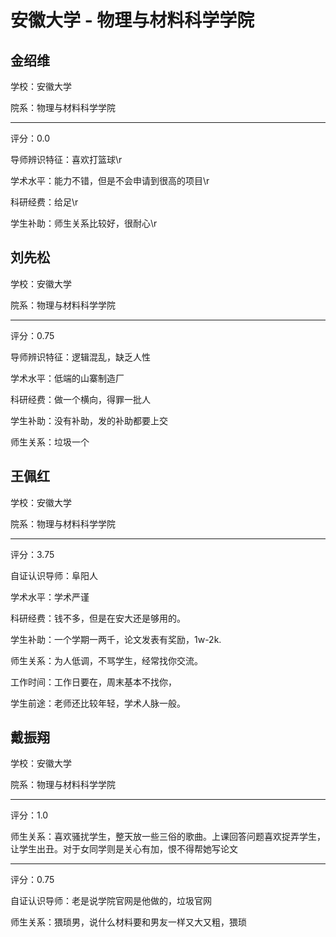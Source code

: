 # 安徽大学 - 物理与材料科学学院

## 金绍维

学校：安徽大学

院系：物理与材料科学学院

* * *

评分：0.0

导师辨识特征：喜欢打篮球\r

学术水平：能力不错，但是不会申请到很高的项目\r

科研经费：给足\r

学生补助：师生关系比较好，很耐心\r

## 刘先松

学校：安徽大学

院系：物理与材料科学学院

* * *

评分：0.75

导师辨识特征：逻辑混乱，缺乏人性

学术水平：低端的山寨制造厂

科研经费：做一个横向，得罪一批人

学生补助：没有补助，发的补助都要上交

师生关系：垃圾一个

## 王佩红

学校：安徽大学

院系：物理与材料科学学院

* * *

评分：3.75

自证认识导师：阜阳人

学术水平：学术严谨

科研经费：钱不多，但是在安大还是够用的。

学生补助：一个学期一两千，论文发表有奖励，1w-2k.

师生关系：为人低调，不骂学生，经常找你交流。

工作时间：工作日要在，周末基本不找你，

学生前途：老师还比较年轻，学术人脉一般。

## 戴振翔

学校：安徽大学

院系：物理与材料科学学院

* * *

评分：1.0

师生关系：喜欢骚扰学生，整天放一些三俗的歌曲。上课回答问题喜欢捉弄学生，让学生出丑。对于女同学则是关心有加，恨不得帮她写论文

* * *

评分：0.75

自证认识导师：老是说学院官网是他做的，垃圾官网

师生关系：猥琐男，说什么材料要和男友一样又大又粗，猥琐